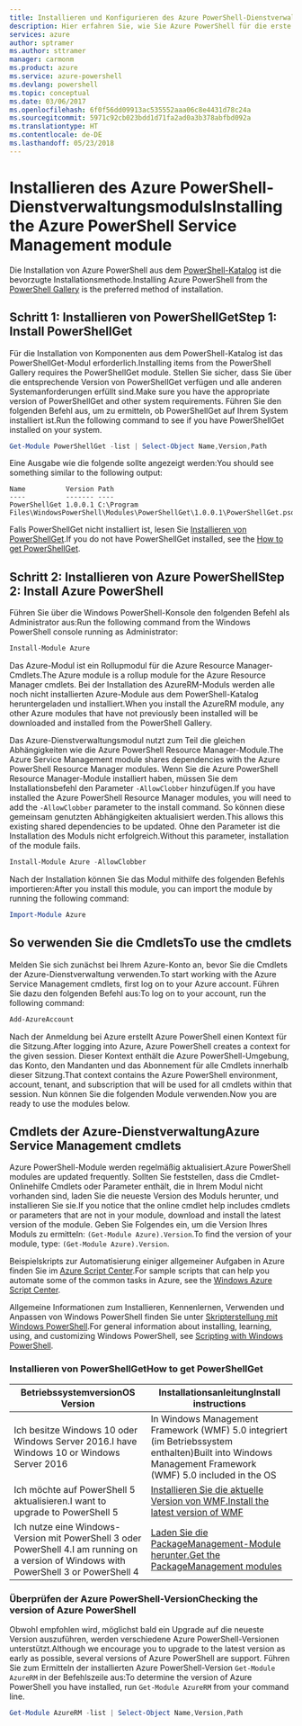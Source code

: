 ```yaml
---
title: Installieren und Konfigurieren des Azure PowerShell-Dienstverwaltungsmoduls | Microsoft-Dokumentation
description: Hier erfahren Sie, wie Sie Azure PowerShell für die erste Verwendung installieren und konfigurieren.
services: azure
author: sptramer
ms.author: sttramer
manager: carmonm
ms.product: azure
ms.service: azure-powershell
ms.devlang: powershell
ms.topic: conceptual
ms.date: 03/06/2017
ms.openlocfilehash: 6f0f56dd09913ac535552aaa06c8e4431d78c24a
ms.sourcegitcommit: 5971c92cb023bdd1d71fa2ad0a3b378abfbd092a
ms.translationtype: HT
ms.contentlocale: de-DE
ms.lasthandoff: 05/23/2018
---
```

# <a name="installing-the-azure-powershell-service-management-module"></a><span data-ttu-id="21eda-103">Installieren des Azure PowerShell-Dienstverwaltungsmoduls</span><span class="sxs-lookup"><span data-stu-id="21eda-103">Installing the Azure PowerShell Service Management module</span></span>

<span data-ttu-id="21eda-104">Die Installation von Azure PowerShell aus dem [PowerShell-Katalog](https://www.powershellgallery.com/) ist die bevorzugte Installationsmethode.</span><span class="sxs-lookup"><span data-stu-id="21eda-104">Installing Azure PowerShell from the [PowerShell Gallery](https://www.powershellgallery.com/) is the preferred method of installation.</span></span>

## <a name="step-1-install-powershellget"></a><span data-ttu-id="21eda-105">Schritt 1: Installieren von PowerShellGet</span><span class="sxs-lookup"><span data-stu-id="21eda-105">Step 1: Install PowerShellGet</span></span>

<span data-ttu-id="21eda-106">Für die Installation von Komponenten aus dem PowerShell-Katalog ist das PowerShellGet-Modul erforderlich.</span><span class="sxs-lookup"><span data-stu-id="21eda-106">Installing items from the PowerShell Gallery requires the PowerShellGet module.</span></span> <span data-ttu-id="21eda-107">Stellen Sie sicher, dass Sie über die entsprechende Version von PowerShellGet verfügen und alle anderen Systemanforderungen erfüllt sind.</span><span class="sxs-lookup"><span data-stu-id="21eda-107">Make sure you have the appropriate version of PowerShellGet and other system requirements.</span></span> <span data-ttu-id="21eda-108">Führen Sie den folgenden Befehl aus, um zu ermitteln, ob PowerShellGet auf Ihrem System installiert ist.</span><span class="sxs-lookup"><span data-stu-id="21eda-108">Run the following command to see if you have PowerShellGet installed on your system.</span></span>

```powershell
Get-Module PowerShellGet -list | Select-Object Name,Version,Path
```

<span data-ttu-id="21eda-109">Eine Ausgabe wie die folgende sollte angezeigt werden:</span><span class="sxs-lookup"><span data-stu-id="21eda-109">You should see something similar to the following output:</span></span>

```
Name          Version Path
----          ------- ----
PowerShellGet 1.0.0.1 C:\Program Files\WindowsPowerShell\Modules\PowerShellGet\1.0.0.1\PowerShellGet.psd1
```

<span data-ttu-id="21eda-110">Falls PowerShellGet nicht installiert ist, lesen Sie [Installieren von PowerShellGet](#how-to-get-powershellget).</span><span class="sxs-lookup"><span data-stu-id="21eda-110">If you do not have PowerShellGet installed, see the [How to get PowerShellGet](#how-to-get-powershellget).</span></span>

## <a name="step-2-install-azure-powershell"></a><span data-ttu-id="21eda-111">Schritt 2: Installieren von Azure PowerShell</span><span class="sxs-lookup"><span data-stu-id="21eda-111">Step 2: Install Azure PowerShell</span></span>

<span data-ttu-id="21eda-112">Führen Sie über die Windows PowerShell-Konsole den folgenden Befehl als Administrator aus:</span><span class="sxs-lookup"><span data-stu-id="21eda-112">Run the following command from the Windows PowerShell console running as Administrator:</span></span>

```powershell
Install-Module Azure
```

<span data-ttu-id="21eda-113">Das Azure-Modul ist ein Rollupmodul für die Azure Resource Manager-Cmdlets.</span><span class="sxs-lookup"><span data-stu-id="21eda-113">The Azure module is a rollup module for the Azure Resource Manager cmdlets.</span></span> <span data-ttu-id="21eda-114">Bei der Installation des AzureRM-Moduls werden alle noch nicht installierten Azure-Module aus dem PowerShell-Katalog heruntergeladen und installiert.</span><span class="sxs-lookup"><span data-stu-id="21eda-114">When you install the AzureRM module, any other Azure modules that have not previously been installed will be downloaded and installed from the PowerShell Gallery.</span></span>

<span data-ttu-id="21eda-115">Das Azure-Dienstverwaltungsmodul nutzt zum Teil die gleichen Abhängigkeiten wie die Azure PowerShell Resource Manager-Module.</span><span class="sxs-lookup"><span data-stu-id="21eda-115">The Azure Service Management module shares dependencies with the Azure PowerShell Resource Manager modules.</span></span> <span data-ttu-id="21eda-116">Wenn Sie die Azure PowerShell Resource Manager-Module installiert haben, müssen Sie dem Installationsbefehl den Parameter `-AllowClobber` hinzufügen.</span><span class="sxs-lookup"><span data-stu-id="21eda-116">If you have installed the Azure PowerShell Resource Manager modules, you will need to add the `-AllowClobber` parameter to the install command.</span></span> <span data-ttu-id="21eda-117">So können diese gemeinsam genutzten Abhängigkeiten aktualisiert werden.</span><span class="sxs-lookup"><span data-stu-id="21eda-117">This allows this existing shared dependencies to be updated.</span></span> <span data-ttu-id="21eda-118">Ohne den Parameter ist die Installation des Moduls nicht erfolgreich.</span><span class="sxs-lookup"><span data-stu-id="21eda-118">Without this parameter, installation of the module fails.</span></span>

```powershell
Install-Module Azure -AllowClobber
```

<span data-ttu-id="21eda-119">Nach der Installation können Sie das Modul mithilfe des folgenden Befehls importieren:</span><span class="sxs-lookup"><span data-stu-id="21eda-119">After you install this module, you can import the module by running the following command:</span></span>

```powershell
Import-Module Azure
```

## <a name="to-use-the-cmdlets"></a><span data-ttu-id="21eda-120">So verwenden Sie die Cmdlets</span><span class="sxs-lookup"><span data-stu-id="21eda-120">To use the cmdlets</span></span>

<span data-ttu-id="21eda-121">Melden Sie sich zunächst bei Ihrem Azure-Konto an, bevor Sie die Cmdlets der Azure-Dienstverwaltung verwenden.</span><span class="sxs-lookup"><span data-stu-id="21eda-121">To start working with the Azure Service Management cmdlets, first log on to your Azure account.</span></span> <span data-ttu-id="21eda-122">Führen Sie dazu den folgenden Befehl aus:</span><span class="sxs-lookup"><span data-stu-id="21eda-122">To log on to your account, run the following command:</span></span>

```powershell
Add-AzureAccount
```

<span data-ttu-id="21eda-123">Nach der Anmeldung bei Azure erstellt Azure PowerShell einen Kontext für die Sitzung.</span><span class="sxs-lookup"><span data-stu-id="21eda-123">After logging into Azure, Azure PowerShell creates a context for the given session.</span></span> <span data-ttu-id="21eda-124">Dieser Kontext enthält die Azure PowerShell-Umgebung, das Konto, den Mandanten und das Abonnement für alle Cmdlets innerhalb dieser Sitzung.</span><span class="sxs-lookup"><span data-stu-id="21eda-124">That context contains the Azure PowerShell environment, account, tenant, and subscription that will be used for all cmdlets within that session.</span></span> <span data-ttu-id="21eda-125">Nun können Sie die folgenden Module verwenden.</span><span class="sxs-lookup"><span data-stu-id="21eda-125">Now you are ready to use the modules below.</span></span>

## <a name="azure-service-management-cmdlets"></a><span data-ttu-id="21eda-126">Cmdlets der Azure-Dienstverwaltung</span><span class="sxs-lookup"><span data-stu-id="21eda-126">Azure Service Management cmdlets</span></span>

<span data-ttu-id="21eda-127">Azure PowerShell-Module werden regelmäßig aktualisiert.</span><span class="sxs-lookup"><span data-stu-id="21eda-127">Azure PowerShell modules are updated frequently.</span></span> <span data-ttu-id="21eda-128">Sollten Sie feststellen, dass die Cmdlet-Onlinehilfe Cmdlets oder Parameter enthält, die in Ihrem Modul nicht vorhanden sind, laden Sie die neueste Version des Moduls herunter, und installieren Sie sie.</span><span class="sxs-lookup"><span data-stu-id="21eda-128">If you notice that the online cmdlet help includes cmdlets or parameters that are not in your module, download and install the latest version of the module.</span></span> <span data-ttu-id="21eda-129">Geben Sie Folgendes ein, um die Version Ihres Moduls zu ermitteln: `(Get-Module Azure).Version`.</span><span class="sxs-lookup"><span data-stu-id="21eda-129">To find the version of your module, type: `(Get-Module Azure).Version`.</span></span>

<span data-ttu-id="21eda-130">Beispielskripts zur Automatisierung einiger allgemeiner Aufgaben in Azure finden Sie im [Azure Script Center](http://www.windowsazure.com/documentation/scripts/).</span><span class="sxs-lookup"><span data-stu-id="21eda-130">For sample scripts that can help you automate some of the common tasks in Azure, see the [Windows Azure Script Center](http://www.windowsazure.com/documentation/scripts/).</span></span>

<span data-ttu-id="21eda-131">Allgemeine Informationen zum Installieren, Kennenlernen, Verwenden und Anpassen von Windows PowerShell finden Sie unter [Skripterstellung mit Windows PowerShell](http://go.microsoft.com/fwlink/p/?linkid=320210).</span><span class="sxs-lookup"><span data-stu-id="21eda-131">For general information about installing, learning, using, and customizing Windows PowerShell, see [Scripting with Windows PowerShell](http://go.microsoft.com/fwlink/p/?linkid=320210).</span></span>

### <a name="how-to-get-powershellget"></a><span data-ttu-id="21eda-132">Installieren von PowerShellGet</span><span class="sxs-lookup"><span data-stu-id="21eda-132">How to get PowerShellGet</span></span>

|<span data-ttu-id="21eda-133">Betriebssystemversion</span><span class="sxs-lookup"><span data-stu-id="21eda-133">OS Version</span></span>|<span data-ttu-id="21eda-134">Installationsanleitung</span><span class="sxs-lookup"><span data-stu-id="21eda-134">Install instructions</span></span>|
|---|---|
|<span data-ttu-id="21eda-135">Ich besitze Windows 10 oder Windows Server 2016.</span><span class="sxs-lookup"><span data-stu-id="21eda-135">I have Windows 10 or Windows Server 2016</span></span>|<span data-ttu-id="21eda-136">In Windows Management Framework (WMF) 5.0 integriert (im Betriebssystem enthalten)</span><span class="sxs-lookup"><span data-stu-id="21eda-136">Built into Windows Management Framework (WMF) 5.0 included in the OS</span></span>|
|<span data-ttu-id="21eda-137">Ich möchte auf PowerShell 5 aktualisieren.</span><span class="sxs-lookup"><span data-stu-id="21eda-137">I want to upgrade to PowerShell 5</span></span>|[<span data-ttu-id="21eda-138">Installieren Sie die aktuelle Version von WMF.</span><span class="sxs-lookup"><span data-stu-id="21eda-138">Install the latest version of WMF</span></span>](https://www.microsoft.com/en-us/download/details.aspx?id=54616)|
|<span data-ttu-id="21eda-139">Ich nutze eine Windows-Version mit PowerShell 3 oder PowerShell 4.</span><span class="sxs-lookup"><span data-stu-id="21eda-139">I am running on a version of Windows with PowerShell 3 or PowerShell 4</span></span>|[<span data-ttu-id="21eda-140">Laden Sie die PackageManagement-Module herunter.</span><span class="sxs-lookup"><span data-stu-id="21eda-140">Get the PackageManagement modules</span></span>](http://go.microsoft.com/fwlink/?LinkID=746217)|

<a id="helpmechoose"></a>
### <a name="checking-the-version-of-azure-powershell"></a><span data-ttu-id="21eda-141">Überprüfen der Azure PowerShell-Version</span><span class="sxs-lookup"><span data-stu-id="21eda-141">Checking the version of Azure PowerShell</span></span>

<span data-ttu-id="21eda-142">Obwohl empfohlen wird, möglichst bald ein Upgrade auf die neueste Version auszuführen, werden verschiedene Azure PowerShell-Versionen unterstützt.</span><span class="sxs-lookup"><span data-stu-id="21eda-142">Although we encourage you to upgrade to the latest version as early as possible, several versions of Azure PowerShell are support.</span></span> <span data-ttu-id="21eda-143">Führen Sie zum Ermitteln der installierten Azure PowerShell-Version `Get-Module AzureRM` in der Befehlszeile aus:</span><span class="sxs-lookup"><span data-stu-id="21eda-143">To determine the version of Azure PowerShell you have installed, run `Get-Module AzureRM` from your command line.</span></span>

```powershell
Get-Module AzureRM -list | Select-Object Name,Version,Path
```
